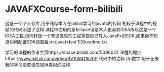 # JAVAFXCourse-form-bilibili
这是一个个人仓库,用于储存本人在bilibili学习的javafx的代码
相较于课程中的视频的代码添加了注释
课程中使用的是Eclipse但是本人更喜欢IDEA所以这是一个IDEA工程,但同样是一个普通类型的工程需要自己导入JavaFx的SDK,如果你不知道如何配置SDK请查看src/javafxtest下的readme.txt

学习的课程的作者主页https://space.bilibili.com/5096022
课程的地址https://www.bilibili.com/video/BV1fW41167RP
代码中的注释 //p数字 用于记录我的学习进度请忽视掉类似的注释
